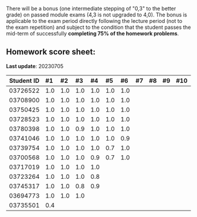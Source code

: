 There will be a bonus (one intermediate stepping of "0,3" to the better grade) on passed module exams (4,3 is not upgraded to 4,0). The bonus is applicable to the exam period directly following the lecture period (not to the exam repetition) and subject to the condition that the student passes the mid-term of successfully **completing 75% of the homework problems**. 


## Homework score sheet:

**Last update**: 20230705

| Student ID | #1   | #2   | #3   | #4   | #5   | #6   | #7   | #8   | #9   | #10  | Sum  |
| ---------- | :--- | :--- | :--- | :--- | :--- | :--- | :--- | :--- | :--- | :--- | :--- |
| 03726522   | 1.0  | 1.0 | 1.0 | 1.0 | 1.0 | 1.0 |  |  |  |  | 6.0 |
| 03708900   | 1.0  | 1.0 | 1.0 | 1.0 | 1.0 | 1.0 |  |  |  |  | 6.0 |
| 03750425   | 1.0  | 1.0 | 1.0 | 1.0 | 1.0 | 1.0 |  |  |  |  | 6.0 |
| 03728523   | 1.0  | 1.0 | 1.0 | 1.0 | 1.0 | 1.0 |  |  |  |  | 6.0 |
| 03780398   | 1.0  | 1.0 | 0.9 | 1.0 | 1.0 | 1.0 |  |  |  |  | 5.9 |
| 03741046   | 1.0  | 1.0 | 1.0 | 1.0 | 1.0 | 0.9 |  |  |  |  | 5.9 |
| 03739754   | 1.0  | 1.0 | 1.0 | 1.0 | 0.7 | 1.0 |  |  |  |  | 5.7 |
| 03700568   | 1.0  | 1.0 | 1.0 | 0.9 | 0.7 | 1.0 |  |  |  |  | 5.6 |
| 03717019   | 1.0  | 1.0 | 1.0 | 1.0 |  |  |  |  |  |  | 4.0 |
| 03723264   | 1.0  | 1.0 | 1.0 | 0.8 |  |  |  |  |  |  | 3.8 |
| 03745317   | 1.0  | 1.0 | 0.8 | 0.9 |  |  |  |  |  |  | 3.7 |
| 03694773   | 1.0  | 1.0 | 1.0 |  |  |  |  |  |  |  | 3.0 |
| 03735501   | 0.4  |  |  |  |  |  |  |  |  |  | 0.4 |


